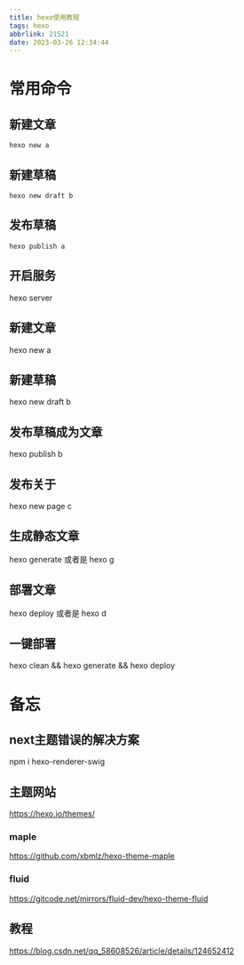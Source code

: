 ```yaml
---
title: hexo使用教程
tags: hexo
abbrlink: 21521
date: 2023-03-26 12:34:44
---
```


# 常用命令

## 新建文章
```hexo new a```
## 新建草稿
```hexo new draft b```
## 发布草稿

`hexo publish a`

## 开启服务
hexo server

## 新建文章
hexo new a

## 新建草稿
hexo new draft b

## 发布草稿成为文章
hexo publish b

## 发布关于
hexo new page c

## 生成静态文章
hexo generate 或者是 hexo g
## 部署文章
hexo deploy 或者是 hexo d
## 一键部署
hexo clean && hexo generate && hexo deploy


# 备忘
## next主题错误的解决方案
npm i hexo-renderer-swig

## 主题网站
https://hexo.io/themes/

### maple
https://github.com/xbmlz/hexo-theme-maple

### fluid
https://gitcode.net/mirrors/fluid-dev/hexo-theme-fluid

## 教程
https://blog.csdn.net/qq_58608526/article/details/124652412
